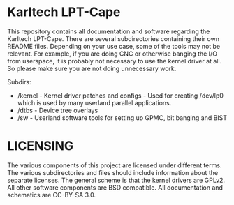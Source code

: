 Karltech LPT-Cape
===

   This repository contains all documentation and software regarding the Karltech LPT-Cape. 
There are several subdirectories containing their own README files. Depending on your use case, 
some of the tools may not be relevant. For example, if you are doing CNC or otherwise banging 
the I/O from userspace, it is probably not necessary to use the kernel driver at all. So please
make sure you are not doing unnecessary work. 

   Subdirs:

* /kernel - Kernel driver patches and configs - Used for creating /dev/lp0 which is used by many userland parallel applications. 
* /dtbs - Device tree overlays
* /sw - Userland software tools for setting up GPMC, bit banging and BIST

LICENSING
==

   The various components of this project are licensed under different terms. The various subdirectories and files
should include information about the separate licenses. The general scheme is that the kernel drivers are GPLv2. All
other software components are BSD compatible. All documentation and schematics are CC-BY-SA 3.0. 

		
